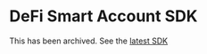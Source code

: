 # DeFi Smart Account SDK

This has been archived. See the [latest SDK](https://github.com/Instadapp/dsa-connect)
